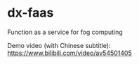 # dx-faas
Function as a service for fog computing

Demo video (with Chinese subtitle): https://www.bilibili.com/video/av54501405
